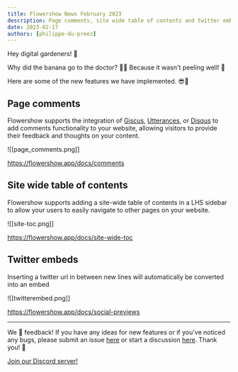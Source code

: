 ```yaml
---
title: Flowershow News February 2023
description: Page comments, site wide table of contents and twitter embeds have been added. 😎🚀
date: 2023-02-17
authors: [philippe-du-preez]
---
```


Hey digital gardeners! 💐

Why did the banana go to the doctor? 👨‍⚕️ Because it wasn't peeling well! 🍌

Here are some of the new features we have implemented. 😎🚀

## Page comments

Flowershow supports the integration of [Giscus](https://giscus.app/), [Utterances](https://utteranc.es/), or [Disqus](https://disqus.com/) to add comments functionality to your website, allowing visitors to provide their feedback and thoughts on your content.

![[page_comments.png]]

https://flowershow.app/docs/comments

## Site wide table of contents

Flowershow supports adding a site-wide table of contents in a LHS sidebar to allow your users to easily navigate to other pages on your website.

![[site-toc.png]]

https://flowershow.app/docs/site-wide-toc

## Twitter embeds

Inserting a twitter url in between new lines will automatically be converted into an embed

![[twitterembed.png]]

https://flowershow.app/docs/social-previews

---

We 💙 feedback! If you have any ideas for new features or if you’ve noticed any bugs, please submit an issue [here](https://github.com/flowershow/flowershow/issues) or start a discussion [here](https://github.com/flowershow/flowershow/discussions). Thank you! 🌷

[Join our Discord server!](https://discord.gg/vQ5Y2uUzt6)
